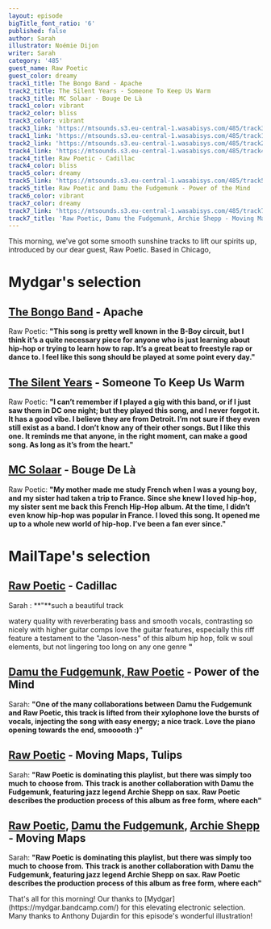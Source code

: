 ```yaml
---
layout: episode
bigTitle_font_ratio: '6'
published: false
author: Sarah
illustrator: Noémie Dijon
writer: Sarah
category: '485'
guest_name: Raw Poetic
guest_color: dreamy
track1_title: The Bongo Band - Apache
track2_title: The Silent Years - Someone To Keep Us Warm
track3_title: MC Solaar - Bouge De Là
track1_color: vibrant
track2_color: bliss
track3_color: vibrant
track3_link: 'https://mtsounds.s3.eu-central-1.wasabisys.com/485/track3.mp3'
track1_link: 'https://mtsounds.s3.eu-central-1.wasabisys.com/485/track1.mp3'
track2_link: 'https://mtsounds.s3.eu-central-1.wasabisys.com/485/track2.mp3'
track4_link: 'https://mtsounds.s3.eu-central-1.wasabisys.com/485/track4.mp3'
track4_title: Raw Poetic - Cadillac
track4_color: bliss
track5_color: dreamy
track5_link: 'https://mtsounds.s3.eu-central-1.wasabisys.com/485/track5.mp3'
track5_title: Raw Poetic and Damu the Fudgemunk - Power of the Mind
track6_color: vibrant
track7_color: dreamy
track7_link: 'https://mtsounds.s3.eu-central-1.wasabisys.com/485/track7.mp3'
track7_title: 'Raw Poetic, Damu the Fudgemunk, Archie Shepp - Moving Maps'
---
```

<p id="introduction">This morning, we've got some smooth sunshine tracks to lift our spirits up, introduced by our dear guest, Raw Poetic. Based in Chicago, 
</p>

# Mydgar's selection

## [The Bongo Band](https://www.mrbongo.com/collections/incredible-bongo-band) - Apache
Raw Poetic: **"**This song is pretty well known in the B-Boy circuit, but I think it’s a quite necessary piece for anyone who is just learning about hip-hop or trying to learn how to rap. It’s a great beat to freestyle rap or dance to.  I feel like this song should be played at some point every day.**"**

## [The Silent Years](https://www.facebook.com/The-Silent-Years-28187101026/) - Someone To Keep Us Warm
Raw Poetic: **"**I can’t remember if I played a gig with this band, or if I just saw them in DC one night; but they played this song, and I never forgot it. It has a good vibe. I believe they are from Detroit. I’m not sure if they even still exist as a band. I don’t know any of their other songs. But I like this one. It reminds me that anyone, in the right moment, can make a good song. As long as it’s from the heart.**"**

## [MC Solaar](https://www.discogs.com/artist/16412-MC-Solaar) - Bouge De Là
Raw Poetic: **"**My mother made me study French when I was a young boy, and my sister had taken a trip to France. Since she knew I loved hip-hop, my sister sent me back this French Hip-Hop album. At the time, I didn’t even know hip-hop was popular in France. I loved this song. It opened me up to a whole new world of hip-hop. I’ve been a fan ever since.**"**

# MailTape's selection

## [Raw Poetic](https://mydgar.bandcamp.com/) - Cadillac
Sarah : **"**such a beautiful track 


watery quality with reverberating bass and smooth vocals, contrasting so nicely with higher guitar comps 
love the guitar features, especially this riff feature
a testament to the "Jason-ness" of this album 
	hip hop, folk w soul elements, but not lingering too long on any one genre
**"**  

## [Damu the Fudgemunk, Raw Poetic](https://nikkinair.bandcamp.com/) - Power of the Mind
Sarah: **"**One of the many collaborations between Damu the Fudgemunk and Raw Poetic, this track is lifted from their 
xylophone
love the bursts of vocals, injecting the song with easy energy; a nice track. Love the piano opening towards the end, smooooth :)**"**

## [Raw Poetic](https://www.facebook.com/wearemozaik/) - Moving Maps, Tulips
Sarah: **"**Raw Poetic is dominating this playlist, but there was simply too much to choose from. This track is another collaboration with Damu the Fudgemunk, featuring jazz legend Archie Shepp on sax. Raw Poetic describes the production process of this album as free form, where each**"**

## [Raw Poetic](https://www.softcell.co.uk/), [Damu the Fudgemunk](https://www.discogs.com/artist/114532-Hell), [Archie Shepp](https://www.discogs.com/artist/114532-Hell) - Moving Maps
Sarah: **"**Raw Poetic is dominating this playlist, but there was simply too much to choose from. This track is another collaboration with Damu the Fudgemunk, featuring jazz legend Archie Shepp on sax. Raw Poetic describes the production process of this album as free form, where each**"**

<p id="outroduction">That's all for this morning! Our thanks to [Mydgar](https://mydgar.bandcamp.com/) for this elevating electronic selection. Many thanks to Anthony Dujardin for this episode's wonderful illustration!</p>
